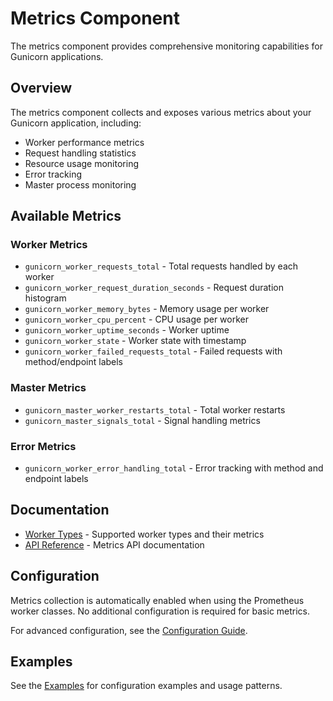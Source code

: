 # Metrics Component

The metrics component provides comprehensive monitoring capabilities for Gunicorn applications.

## Overview

The metrics component collects and exposes various metrics about your Gunicorn application, including:

- Worker performance metrics
- Request handling statistics
- Resource usage monitoring
- Error tracking
- Master process monitoring

## Available Metrics

### Worker Metrics

- `gunicorn_worker_requests_total` - Total requests handled by each worker
- `gunicorn_worker_request_duration_seconds` - Request duration histogram
- `gunicorn_worker_memory_bytes` - Memory usage per worker
- `gunicorn_worker_cpu_percent` - CPU usage per worker
- `gunicorn_worker_uptime_seconds` - Worker uptime
- `gunicorn_worker_state` - Worker state with timestamp
- `gunicorn_worker_failed_requests_total` - Failed requests with method/endpoint labels

### Master Metrics

- `gunicorn_master_worker_restarts_total` - Total worker restarts
- `gunicorn_master_signals_total` - Signal handling metrics

### Error Metrics

- `gunicorn_worker_error_handling_total` - Error tracking with method and endpoint labels

## Documentation

- [Worker Types](worker-types.md) - Supported worker types and their metrics
- [API Reference](api-reference.md) - Metrics API documentation

## Configuration

Metrics collection is automatically enabled when using the Prometheus worker classes. No additional configuration is required for basic metrics.

For advanced configuration, see the [Configuration Guide](../config/configuration.md).

## Examples

See the [Examples](../examples/) for configuration examples and usage patterns.
